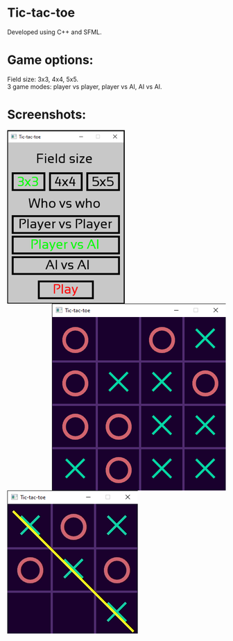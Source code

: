 # Tic-tac-toe
Developed using C++ and SFML.
# Game options:
Field size: 3x3, 4x4, 5x5.
<br/>
3 game modes: player vs player, player vs AI, AI vs AI.
# Screenshots:
<div class="rows">
  <img src="images/TTT_menu.PNG" height="400" align="left"/>
  <img src="images/TTT_4x4.png" align="right"/>
</div>
<img src="images/TTT_3x3.png" align="bottom"/>
